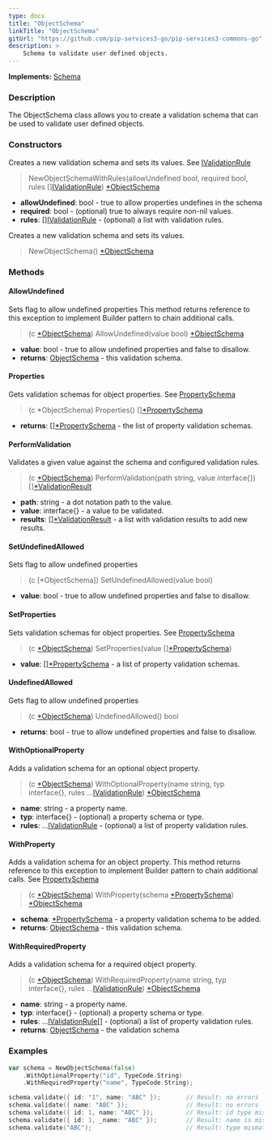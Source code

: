 ```yaml
---
type: docs
title: "ObjectSchema"
linkTitle: "ObjectSchema"
gitUrl: "https://github.com/pip-services3-go/pip-services3-commons-go"
description: >
    Schema to validate user defined objects.
---
```


**Implements:** [Schema](../schema)

### Description

The ObjectSchema class allows you to create a validation schema that can be used to validate user defined objects.

### Constructors
Creates a new validation schema and sets its values. 
See [IValidationRule](../ivalidation_rule)

> NewObjectSchemaWithRules(allowUndefined bool, required bool, rules [][IValidationRule](../ivalidation_rule)) [*ObjectSchema]()

- **allowUndefined**: bool - true to allow properties undefines in the schema
- **required**: bool - (optional) true to always require non-nil values.
- **rules**: [][IValidationRule](../ivalidation_rule) - (optional) a list with validation rules.


Creates a new validation schema and sets its values.

> NewObjectSchema() [*ObjectSchema]()



### Methods

#### AllowUndefined
Sets flag to allow undefined properties
This method returns reference to this exception to implement Builder pattern
to chain additional calls.

> (c [*ObjectSchema]()) AllowUndefined(value bool) [*ObjectSchema]()

- **value**: bool - true to allow undefined properties and false to disallow.
- **returns**: [ObjectSchema](../object_schema) - this validation schema.


#### Properties
Gets validation schemas for object properties.
See [PropertySchema](../property_schema)

> (c *ObjectSchema) Properties() [][*PropertySchema](../property_schema)

- **returns**: [][*PropertySchema](../property_schema) - the list of property validation schemas.


#### PerformValidation
Validates a given value against the schema and configured validation rules.

> (c [*ObjectSchema]()) PerformValidation(path string, value interface{}) [][*ValidationResult](../validation_result)

- **path**: string - a dot notation path to the value.
- **value**: interface{} - a value to be validated.
- **results**: [][*ValidationResult](../validation_result) - a list with validation results to add new results.


#### SetUndefinedAllowed
Sets flag to allow undefined properties

> (c [*ObjectSchema]) SetUndefinedAllowed(value bool)

- **value**: bool - true to allow undefined properties and false to disallow.


#### SetProperties
Sets validation schemas for object properties.
See [PropertySchema](../property_schema)

> (c [*ObjectSchema]()) SetProperties(value [][*PropertySchema](../property_schema))

- **value**: [][*PropertySchema](../property_schema) - a list of property validation schemas.

#### UndefinedAllowed
Gets flag to allow undefined properties

> (c [*ObjectSchema]()) UndefinedAllowed() bool

- **returns**: bool - true to allow undefined properties and false to disallow.

#### WithOptionalProperty
Adds a validation schema for an optional object property.

> (c [*ObjectSchema]()) WithOptionalProperty(name string, typ interface{}, rules ...[IValidationRule](../ivalidation_rule)) [*ObjectSchema]()

- **name**: string - a property name.
- **typ**: interface{} - (optional) a property schema or type.
- **rules**: ...[IValidationRule](../ivalidation_rule) - (optional) a list of property validation rules.


#### WithProperty
Adds a validation schema for an object property.
This method returns reference to this exception to implement Builder pattern
to chain additional calls.
See [PropertySchema](../property_schema)

> (c [*ObjectSchema]()) WithProperty(schema [*PropertySchema](../property_schema)) [*ObjectSchema]()

- **schema**: [*PropertySchema](../property_schema) - a property validation schema to be added.
- **returns**: [ObjectSchema]() - this validation schema.


#### WithRequiredProperty
Adds a validation schema for a required object property.

> (c [*ObjectSchema]()) WithRequiredProperty(name string, typ interface{}, rules ...[IValidationRule](../ivalidation_rule)) [*ObjectSchema]()

- **name**: string - a property name.
- **typ**: interface{} - (optional) a property schema or type.
- **rules**: ...[IValidationRule](../ivalidation_rule)[] - (optional) a list of property validation rules.
- **returns**: [ObjectSchema]() - the validation schema

### Examples

```go
var schema = NewObjectSchema(false)
    .WithOptionalProperty("id", TypeCode.String)
    .WithRequiredProperty("name", TypeCode.String);

schema.validate({ id: "1", name: "ABC" });       // Result: no errors
schema.validate({ name: "ABC" });                // Result: no errors
schema.validate({ id: 1, name: "ABC" });         // Result: id type mismatch
schema.validate({ id: 1, _name: "ABC" });        // Result: name is missing, unexpected _name
schema.validate("ABC");                          // Result: type mismatch

```

